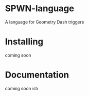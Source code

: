 # SPWN-language
A language for Geometry Dash triggers

# Installing
coming soon

# Documentation
coming soon ish
